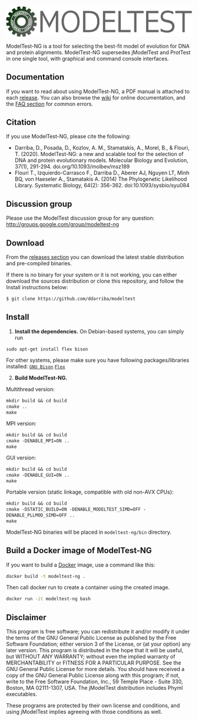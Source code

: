![ModelTest-NG](https://github.com/ddlsandbox/assets/blob/master/modeltest/img/header.png?raw=true)

ModelTest-NG is a tool for selecting the best-fit model of evolution
for DNA and protein alignments.
ModelTest-NG supersedes jModelTest and ProtTest in one single tool,
with graphical and command console interfaces.

## Documentation

If you want to read about using ModelTest-NG, a PDF manual is attached to
each [release](https://github.com/ddarriba/modeltest/releases).
You can also browse the [wiki](https://github.com/ddarriba/modeltest/wiki) for
online documentation, and the [FAQ section](https://github.com/ddarriba/modeltest/wiki/FAQ)
for common errors.

## Citation

If you use ModelTest-NG, please cite the following:

* Darriba, D., Posada, D., Kozlov, A. M., Stamatakis, A., Morel, B., & Flouri, T. (2020). ModelTest-NG: a new and scalable tool for the selection of DNA and protein evolutionary models. Molecular Biology and Evolution, 37(1), 291-294. doi.org/10.1093/molbev/msz189
* Flouri T., Izquierdo-Carrasco F., Darriba D., Aberer AJ, Nguyen LT, Minh BQ, von Haeseler A., Stamatakis A. (2014) The Phylogenetic Likelihood Library. Systematic Biology, 64(2): 356-362. doi:10.1093/sysbio/syu084

## Discussion group

Please use the ModelTest discussion group for any question: http://groups.google.com/group/modeltest-ng

## Download

From the [releases section](https://github.com/ddarriba/modeltest/releases) you can
download the latest stable distribution and pre-compiled binaries.

If there is no binary for your system or it is not working, you can either download the sources
distribution or clone this repository, and follow the Install instructions below:

```bash
$ git clone https://github.com/ddarriba/modeltest
```

## Install

1. **Install the dependencies.** On Debian-based systems, you can simply run

```
sudo apt-get install flex bison
```
For other systems, please make sure you have following packages/libraries installed:
[`GNU Bison`](http://www.gnu.org/software/bison/) [`Flex`](http://flex.sourceforge.net/)

2. **Build ModelTest-NG.**

Multithread version:

```
mkdir build && cd build
cmake ..
make
```

MPI version:

```
mkdir build && cd build
cmake -DENABLE_MPI=ON ..
make
```

GUI version:

```
mkdir build && cd build
cmake -DENABLE_GUI=ON ..
make
```

Portable version (static linkage, compatible with old non-AVX CPUs):

```
mkdir build && cd build
cmake -DSTATIC_BUILD=ON -DENABLE_MODELTEST_SIMD=OFF -DENABLE_PLLMOD_SIMD=OFF ..
make
```

ModelTest-NG binaries will be placed in `modeltest-ng/bin` directory.

## Build a Docker image of ModelTest-NG

If you want to build a [Docker](https://www.docker.com/) image, use a command like this:

```sh
docker build -t modeltest-ng .
```

Then call docker run to create a container using the created image.

```sh
docker run -it modeltest-ng bash
```
## Disclaimer

This program is free software; you can redistribute it and/or modify it under the terms of the GNU General Public License as published by the Free Software Foundation; either version 3 of the License, or (at your option) any later version. This program is distributed in the hope that it will be useful, but WITHOUT ANY WARRANTY; without even the implied warranty of MERCHANTABILITY or FITNESS FOR A PARTICULAR PURPOSE. See the GNU General Public License for more details. You should have received a copy of the GNU General Public License along with this program; if not, write to the Free Software Foundation, Inc., 59 Temple Place - Suite 330, Boston, MA 02111-1307, USA. The jModelTest distribution includes Phyml executables.

These programs are protected by their own license and conditions, and using jModelTest implies agreeing with those conditions as well.
